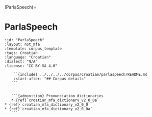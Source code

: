 
(ParlaSpeech)=
# ParlaSpeech

``````{corpus} ParlaSpeech
:id: "ParlaSpeech"
:layout: not_mfa
:template: corpus_template
:tags: Croatian
:language: "Croatian"
:dialect: "N/A"
:license: "CC BY-SA 4.0"

   ```{include} ../../../../corpus/croatian/parlaspeech/README.md
    :start-after: "## Corpus details"
   ```


   ```{admonition} Pronunciation dictionaries
   * {ref}`croatian_mfa_dictionary_v2_0_0a`
* {ref}`croatian_mfa_dictionary_v2_0_0`
* {ref}`croatian_mfa_dictionary_v2_0_0a`
   ```
``````

